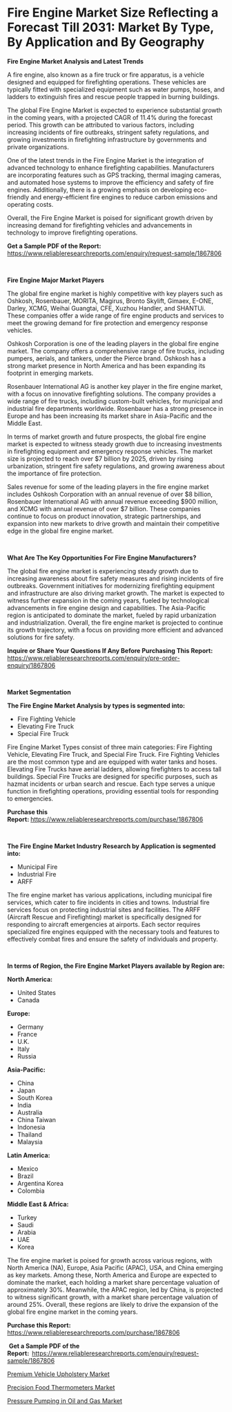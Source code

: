 <p><h1>Fire Engine Market Size Reflecting a Forecast Till 2031: Market By Type, By Application and By Geography</h1></p><p><strong>Fire Engine Market Analysis and Latest Trends</strong></p>
<p><p>A fire engine, also known as a fire truck or fire apparatus, is a vehicle designed and equipped for firefighting operations. These vehicles are typically fitted with specialized equipment such as water pumps, hoses, and ladders to extinguish fires and rescue people trapped in burning buildings.</p><p>The global Fire Engine Market is expected to experience substantial growth in the coming years, with a projected CAGR of 11.4% during the forecast period. This growth can be attributed to various factors, including increasing incidents of fire outbreaks, stringent safety regulations, and growing investments in firefighting infrastructure by governments and private organizations.</p><p>One of the latest trends in the Fire Engine Market is the integration of advanced technology to enhance firefighting capabilities. Manufacturers are incorporating features such as GPS tracking, thermal imaging cameras, and automated hose systems to improve the efficiency and safety of fire engines. Additionally, there is a growing emphasis on developing eco-friendly and energy-efficient fire engines to reduce carbon emissions and operating costs.</p><p>Overall, the Fire Engine Market is poised for significant growth driven by increasing demand for firefighting vehicles and advancements in technology to improve firefighting operations.</p></p>
<p><strong>Get a Sample PDF of the Report:&nbsp;</strong> <a href="https://www.reliableresearchreports.com/enquiry/request-sample/1867806">https://www.reliableresearchreports.com/enquiry/request-sample/1867806</a></p>
<p>&nbsp;</p>
<p><strong>Fire Engine Major Market Players</strong></p>
<p><p>The global fire engine market is highly competitive with key players such as Oshkosh, Rosenbauer, MORITA, Magirus, Bronto Skylift, Gimaex, E-ONE, Darley, XCMG, Weihai Guangtai, CFE, Xuzhou Handler, and SHANTUi. These companies offer a wide range of fire engine products and services to meet the growing demand for fire protection and emergency response vehicles.</p><p>Oshkosh Corporation is one of the leading players in the global fire engine market. The company offers a comprehensive range of fire trucks, including pumpers, aerials, and tankers, under the Pierce brand. Oshkosh has a strong market presence in North America and has been expanding its footprint in emerging markets.</p><p>Rosenbauer International AG is another key player in the fire engine market, with a focus on innovative firefighting solutions. The company provides a wide range of fire trucks, including custom-built vehicles, for municipal and industrial fire departments worldwide. Rosenbauer has a strong presence in Europe and has been increasing its market share in Asia-Pacific and the Middle East.</p><p>In terms of market growth and future prospects, the global fire engine market is expected to witness steady growth due to increasing investments in firefighting equipment and emergency response vehicles. The market size is projected to reach over $7 billion by 2025, driven by rising urbanization, stringent fire safety regulations, and growing awareness about the importance of fire protection.</p><p>Sales revenue for some of the leading players in the fire engine market includes Oshkosh Corporation with an annual revenue of over $8 billion, Rosenbauer International AG with annual revenue exceeding $900 million, and XCMG with annual revenue of over $7 billion. These companies continue to focus on product innovation, strategic partnerships, and expansion into new markets to drive growth and maintain their competitive edge in the global fire engine market.</p></p>
<p>&nbsp;</p>
<p><strong>What Are The Key Opportunities For Fire Engine Manufacturers?</strong></p>
<p><p>The global fire engine market is experiencing steady growth due to increasing awareness about fire safety measures and rising incidents of fire outbreaks. Government initiatives for modernizing firefighting equipment and infrastructure are also driving market growth. The market is expected to witness further expansion in the coming years, fueled by technological advancements in fire engine design and capabilities. The Asia-Pacific region is anticipated to dominate the market, fueled by rapid urbanization and industrialization. Overall, the fire engine market is projected to continue its growth trajectory, with a focus on providing more efficient and advanced solutions for fire safety.</p></p>
<p><strong>Inquire or Share Your Questions If Any Before Purchasing This Report:</strong> <a href="https://www.reliableresearchreports.com/enquiry/pre-order-enquiry/1867806">https://www.reliableresearchreports.com/enquiry/pre-order-enquiry/1867806</a></p>
<p>&nbsp;</p>
<p><strong>Market Segmentation</strong></p>
<p><strong>The Fire Engine Market Analysis by types is segmented into:</strong></p>
<p><ul><li>Fire Fighting Vehicle</li><li>Elevating Fire Truck</li><li>Special Fire Truck</li></ul></p>
<p><p>Fire Engine Market Types consist of three main categories: Fire Fighting Vehicle, Elevating Fire Truck, and Special Fire Truck. Fire Fighting Vehicles are the most common type and are equipped with water tanks and hoses. Elevating Fire Trucks have aerial ladders, allowing firefighters to access tall buildings. Special Fire Trucks are designed for specific purposes, such as hazmat incidents or urban search and rescue. Each type serves a unique function in firefighting operations, providing essential tools for responding to emergencies.</p></p>
<p><strong>Purchase this Report:&nbsp;</strong><a href="https://www.reliableresearchreports.com/purchase/1867806">https://www.reliableresearchreports.com/purchase/1867806</a></p>
<p>&nbsp;</p>
<p><strong>The Fire Engine Market Industry Research by Application is segmented into:</strong></p>
<p><ul><li>Municipal Fire</li><li>Industrial Fire</li><li>ARFF</li></ul></p>
<p><p>The fire engine market has various applications, including municipal fire services, which cater to fire incidents in cities and towns. Industrial fire services focus on protecting industrial sites and facilities. The ARFF (Aircraft Rescue and Firefighting) market is specifically designed for responding to aircraft emergencies at airports. Each sector requires specialized fire engines equipped with the necessary tools and features to effectively combat fires and ensure the safety of individuals and property.</p></p>
<p>&nbsp;</p>
<p><strong>In terms of Region, the Fire Engine Market Players available by Region are:</strong></p>
<p>
    <p> <strong> North America: </strong>
        <ul>
            <li>United States</li>
            <li>Canada</li>
        </ul>
        </p> 
    <p> <strong> Europe: </strong>
        <ul>
            <li>Germany</li>
            <li>France</li>
            <li>U.K.</li>
            <li>Italy</li>
            <li>Russia</li>
        </ul>
        </p> 
    <p> <strong> Asia-Pacific: </strong>
        <ul>
            <li>China</li>
            <li>Japan</li>
            <li>South Korea</li>
            <li>India</li>
            <li>Australia</li>
            <li>China Taiwan</li>
            <li>Indonesia</li>
            <li>Thailand</li>
            <li>Malaysia</li>
        </ul>
        </p> 
    <p> <strong> Latin America: </strong>
        <ul>
            <li>Mexico</li>
            <li>Brazil</li>
            <li>Argentina Korea</li>
            <li>Colombia</li>
        </ul>
        </p> 
    <p> <strong> Middle East & Africa: </strong>
        <ul>
            <li>Turkey</li>
            <li>Saudi</li>
            <li>Arabia</li>
            <li>UAE</li>
            <li>Korea</li>
        </ul>
    </p>
    </p>
<p><p>The fire engine market is poised for growth across various regions, with North America (NA), Europe, Asia Pacific (APAC), USA, and China emerging as key markets. Among these, North America and Europe are expected to dominate the market, each holding a market share percentage valuation of approximately 30%. Meanwhile, the APAC region, led by China, is projected to witness significant growth, with a market share percentage valuation of around 25%. Overall, these regions are likely to drive the expansion of the global fire engine market in the coming years.</p></p>
<p><strong>Purchase this Report: </strong><a href="https://www.reliableresearchreports.com/purchase/1867806">https://www.reliableresearchreports.com/purchase/1867806</a></p>
<p>&nbsp;<strong>Get a Sample PDF of the Report:&nbsp;&nbsp;</strong><a href="https://www.reliableresearchreports.com/enquiry/request-sample/1867806">https://www.reliableresearchreports.com/enquiry/request-sample/1867806</a></p>
<p><strong></strong></p>
<p><p><a href="https://view.publitas.com/reportprime-1/premium-vehicle-upholstery-market-analysis-and-market-size-global-industry-overview-market-segmentation-and-forecast-2023-to-2030/">Premium Vehicle Upholstery Market</a></p><p><a href="https://view.publitas.com/reportprime-1/precision-food-thermometers-market-provides-detailed-segmentation-of-this-market-based-on-type-application-and-region-and-forecast-for-the-period-from-2023-2030/">Precision Food Thermometers Market</a></p><p><a href="https://view.publitas.com/reportprime-1/pressure-pumping-in-oil-and-gas-market-size-furnishes-valuable-information-encompassing-market-share-market-trends-and-projections-spanning-from-2023-to-2030/">Pressure Pumping in Oil and Gas Market</a></p></p>